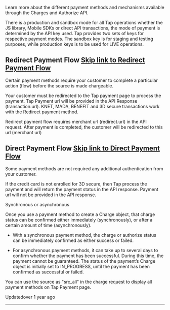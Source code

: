 Learn more about the different payment methods and mechanisms available through the Charges and Authorize API.

There is a production and sandbox mode for all Tap operations whether the JS library, Mobile SDKs or direct API transactions, the mode of payment is determined by the API key used. Tap provides two sets of keys for respective payment modes. The sandbox key is for staging and testing purposes, while production keys is to be used for LIVE operations.

## Redirect Payment Flow   [Skip link to Redirect Payment Flow](https://developers.tap.company/docs/payment-methods\#redirect-payment-flow)

Certain payment methods require your customer to complete a particular action (flow) before the source is made chargeable.

Your customer must be redirected to the Tap payment page to process the payment. Tap Payment url will be provided in the API Response (transaction.url). KNET, MADA, BENEFIT and 3D secure transactions work with the Redirect payment method.

Redirect payment flow requires merchant url (redirect.url) in the API request. After payment is completed, the customer will be redirected to this url (merchant url)

## Direct Payment Flow   [Skip link to Direct Payment Flow](https://developers.tap.company/docs/payment-methods\#direct-payment-flow)

Some payment methods are not required any additional authentication from your customer.

If the credit card is not enrolled for 3D secure, then Tap process the payment and will return the payment status in the API response. Payment url will not be provided in the API response.

Synchronous or asynchronous

Once you use a payment method to create a Charge object, that charge status can be confirmed either immediately (synchronously), or after a certain amount of time (asynchronously).

- With a synchronous payment method, the charge or authorize status can be immediately confirmed as either success or failed.

- For asynchronous payment methods, it can take up to several days to confirm whether the payment has been successful. During this time, the payment cannot be guaranteed. The status of the payment’s Charge object is initially set to IN\_PROGRESS, until the payment has been confirmed as successful or failed.


You can use the source as "src\_all" in the charge request to display all payment methods on Tap Payment page.

Updatedover 1 year ago

* * *